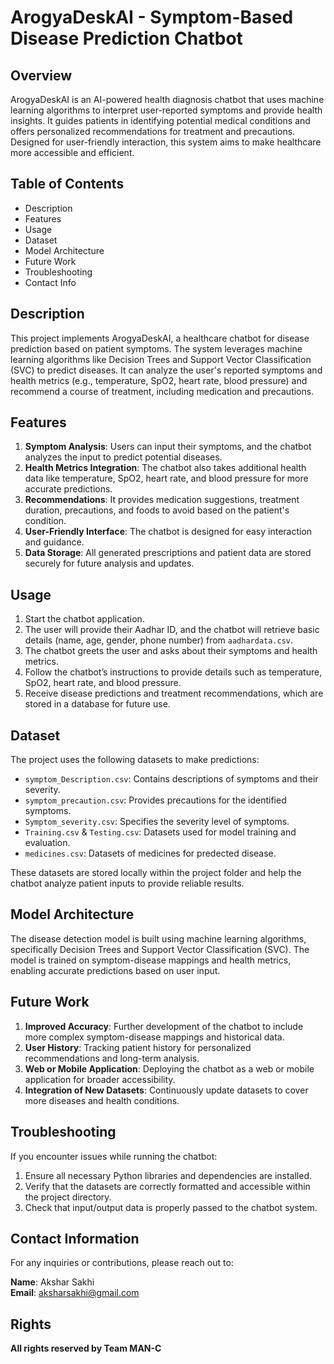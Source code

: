 # ArogyaDeskAI - Symptom-Based Disease Prediction Chatbot

## Overview

ArogyaDeskAI is an AI-powered health diagnosis chatbot that uses machine learning algorithms to interpret user-reported symptoms and provide health insights. It guides patients in identifying potential medical conditions and offers personalized recommendations for treatment and precautions. Designed for user-friendly interaction, this system aims to make healthcare more accessible and efficient.

## Table of Contents

- Description
- Features
- Usage
- Dataset
- Model Architecture
- Future Work
- Troubleshooting
- Contact Info

## Description

This project implements ArogyaDeskAI, a healthcare chatbot for disease prediction based on patient symptoms. The system leverages machine learning algorithms like Decision Trees and Support Vector Classification (SVC) to predict diseases. It can analyze the user's reported symptoms and health metrics (e.g., temperature, SpO2, heart rate, blood pressure) and recommend a course of treatment, including medication and precautions.

## Features

1. **Symptom Analysis**: Users can input their symptoms, and the chatbot analyzes the input to predict potential diseases.
2. **Health Metrics Integration**: The chatbot also takes additional health data like temperature, SpO2, heart rate, and blood pressure for more accurate predictions.
3. **Recommendations**: It provides medication suggestions, treatment duration, precautions, and foods to avoid based on the patient's condition.
4. **User-Friendly Interface**: The chatbot is designed for easy interaction and guidance.
5. **Data Storage**: All generated prescriptions and patient data are stored securely for future analysis and updates.

## Usage

1. Start the chatbot application.
2. The user will provide their Aadhar ID, and the chatbot will retrieve basic details (name, age, gender, phone number) from `aadhardata.csv`.
3. The chatbot greets the user and asks about their symptoms and health metrics.
4. Follow the chatbot’s instructions to provide details such as temperature, SpO2, heart rate, and blood pressure.
5. Receive disease predictions and treatment recommendations, which are stored in a database for future use.

## Dataset

The project uses the following datasets to make predictions:
- `symptom_Description.csv`: Contains descriptions of symptoms and their severity.
- `symptom_precaution.csv`: Provides precautions for the identified symptoms.
- `Symptom_severity.csv`: Specifies the severity level of symptoms.
- `Training.csv` & `Testing.csv`: Datasets used for model training and evaluation.
- `medicines.csv`: Datasets of medicines for predected disease.

These datasets are stored locally within the project folder and help the chatbot analyze patient inputs to provide reliable results.

## Model Architecture

The disease detection model is built using machine learning algorithms, specifically Decision Trees and Support Vector Classification (SVC). The model is trained on symptom-disease mappings and health metrics, enabling accurate predictions based on user input.

## Future Work

1. **Improved Accuracy**: Further development of the chatbot to include more complex symptom-disease mappings and historical data.
2. **User History**: Tracking patient history for personalized recommendations and long-term analysis.
3. **Web or Mobile Application**: Deploying the chatbot as a web or mobile application for broader accessibility.
4. **Integration of New Datasets**: Continuously update datasets to cover more diseases and health conditions.

## Troubleshooting

If you encounter issues while running the chatbot:

1. Ensure all necessary Python libraries and dependencies are installed.
2. Verify that the datasets are correctly formatted and accessible within the project directory.
3. Check that input/output data is properly passed to the chatbot system.

## Contact Information

For any inquiries or contributions, please reach out to:

**Name**: Akshar Sakhi  
**Email**: aksharsakhi@gmail.com 


##  Rights

**All rights reserved by Team MAN-C**
